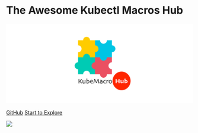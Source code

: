 # The Awesome Kubectl Macros Hub

![](asserts/kubemacro-hub.png)

[GitHub](https://github.com/morningspace/kubemacro-hub/)
[Start to Explore](README.md)

![](#000)
